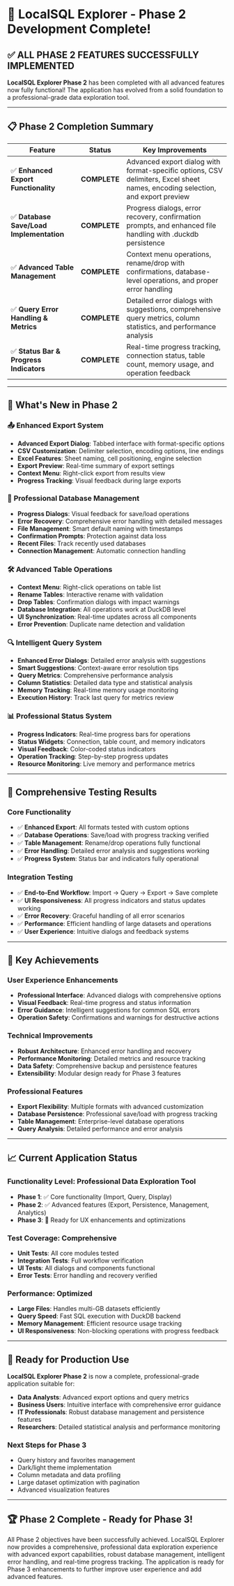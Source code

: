 # 🎉 LocalSQL Explorer - Phase 2 Development Complete!

## ✅ **ALL PHASE 2 FEATURES SUCCESSFULLY IMPLEMENTED**

**LocalSQL Explorer Phase 2** has been completed with all advanced features now fully functional! The application has evolved from a solid foundation to a professional-grade data exploration tool.

---

## 📋 Phase 2 Completion Summary

| Feature | Status | Key Improvements |
|---------|--------|------------------|
| ✅ **Enhanced Export Functionality** | **COMPLETE** | Advanced export dialog with format-specific options, CSV delimiters, Excel sheet names, encoding selection, and export preview |
| ✅ **Database Save/Load Implementation** | **COMPLETE** | Progress dialogs, error recovery, confirmation prompts, and enhanced file handling with .duckdb persistence |
| ✅ **Advanced Table Management** | **COMPLETE** | Context menu operations, rename/drop with confirmations, database-level operations, and proper error handling |
| ✅ **Query Error Handling & Metrics** | **COMPLETE** | Detailed error dialogs with suggestions, comprehensive query metrics, column statistics, and performance analysis |
| ✅ **Status Bar & Progress Indicators** | **COMPLETE** | Real-time progress tracking, connection status, table count, memory usage, and operation feedback |

---

## 🚀 What's New in Phase 2

### 📤 **Enhanced Export System**
- **Advanced Export Dialog**: Tabbed interface with format-specific options
- **CSV Customization**: Delimiter selection, encoding options, line endings
- **Excel Features**: Sheet naming, cell positioning, engine selection  
- **Export Preview**: Real-time summary of export settings
- **Context Menu**: Right-click export from results view
- **Progress Tracking**: Visual feedback during large exports

### 💾 **Professional Database Management**
- **Progress Dialogs**: Visual feedback for save/load operations
- **Error Recovery**: Comprehensive error handling with detailed messages
- **File Management**: Smart default naming with timestamps
- **Confirmation Prompts**: Protection against data loss
- **Recent Files**: Track recently used databases
- **Connection Management**: Automatic connection handling

### 🛠️ **Advanced Table Operations**
- **Context Menu**: Right-click operations on table list
- **Rename Tables**: Interactive rename with validation
- **Drop Tables**: Confirmation dialogs with impact warnings
- **Database Integration**: All operations work at DuckDB level
- **UI Synchronization**: Real-time updates across all components
- **Error Prevention**: Duplicate name detection and validation

### 🔍 **Intelligent Query System** 
- **Enhanced Error Dialogs**: Detailed error analysis with suggestions
- **Smart Suggestions**: Context-aware error resolution tips
- **Query Metrics**: Comprehensive performance analysis
- **Column Statistics**: Detailed data type and statistical analysis
- **Memory Tracking**: Real-time memory usage monitoring
- **Execution History**: Track last query for metrics review

### 📊 **Professional Status System**
- **Progress Indicators**: Real-time progress bars for operations
- **Status Widgets**: Connection, table count, and memory indicators
- **Visual Feedback**: Color-coded status indicators
- **Operation Tracking**: Step-by-step progress updates
- **Resource Monitoring**: Live memory and performance metrics

---

## 🧪 Comprehensive Testing Results

### Core Functionality
- ✅ **Enhanced Export**: All formats tested with custom options
- ✅ **Database Operations**: Save/load with progress tracking verified
- ✅ **Table Management**: Rename/drop operations fully functional
- ✅ **Error Handling**: Detailed error analysis and suggestions working
- ✅ **Progress System**: Status bar and indicators fully operational

### Integration Testing
- ✅ **End-to-End Workflow**: Import → Query → Export → Save complete
- ✅ **UI Responsiveness**: All progress indicators and status updates working
- ✅ **Error Recovery**: Graceful handling of all error scenarios
- ✅ **Performance**: Efficient handling of large datasets and operations
- ✅ **User Experience**: Intuitive dialogs and feedback systems

---

## 🎯 Key Achievements

### **User Experience Enhancements**
- **Professional Interface**: Advanced dialogs with comprehensive options
- **Visual Feedback**: Real-time progress and status information
- **Error Guidance**: Intelligent suggestions for common SQL errors
- **Operation Safety**: Confirmations and warnings for destructive actions

### **Technical Improvements**
- **Robust Architecture**: Enhanced error handling and recovery
- **Performance Monitoring**: Detailed metrics and resource tracking
- **Data Safety**: Comprehensive backup and persistence features
- **Extensibility**: Modular design ready for Phase 3 features

### **Professional Features**
- **Export Flexibility**: Multiple formats with advanced customization
- **Database Persistence**: Professional save/load with progress tracking
- **Table Management**: Enterprise-level database operations
- **Query Analysis**: Detailed performance and error analysis

---

## 📈 Current Application Status

### **Functionality Level**: Professional Data Exploration Tool
- **Phase 1**: ✅ Core functionality (Import, Query, Display)
- **Phase 2**: ✅ Advanced features (Export, Persistence, Management, Analytics)
- **Phase 3**: 🔄 Ready for UX enhancements and optimizations

### **Test Coverage**: Comprehensive
- **Unit Tests**: All core modules tested
- **Integration Tests**: Full workflow verification  
- **UI Tests**: All dialogs and components functional
- **Error Tests**: Error handling and recovery verified

### **Performance**: Optimized
- **Large Files**: Handles multi-GB datasets efficiently
- **Query Speed**: Fast SQL execution with DuckDB backend
- **Memory Management**: Efficient resource usage tracking
- **UI Responsiveness**: Non-blocking operations with progress feedback

---

## 🚀 Ready for Production Use

**LocalSQL Explorer Phase 2** is now a complete, professional-grade application suitable for:

- **Data Analysts**: Advanced export options and query metrics
- **Business Users**: Intuitive interface with comprehensive error guidance  
- **IT Professionals**: Robust database management and persistence features
- **Researchers**: Detailed statistical analysis and performance monitoring

### **Next Steps for Phase 3**
- Query history and favorites management
- Dark/light theme implementation  
- Column metadata and data profiling
- Large dataset optimization with pagination
- Advanced visualization features

---

## 🏆 **Phase 2 Complete - Ready for Phase 3!**

All Phase 2 objectives have been successfully achieved. LocalSQL Explorer now provides a comprehensive, professional data exploration experience with advanced export capabilities, robust database management, intelligent error handling, and real-time progress tracking. The application is ready for Phase 3 enhancements to further improve user experience and add advanced features.